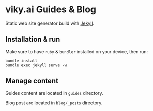 # viky.ai Guides & Blog

Static web site generator build with [Jekyll](https://jekyllrb.com/).

## Installation & run

Make sure to have `ruby` & `bundler` installed on your device, then run:

    bundle install
    bundle exec jekyll serve -w

## Manage content

Guides content are located in `guides` directory.

Blog post are located in `blog/_posts` directory.
